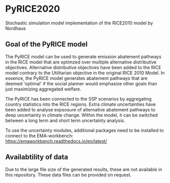 # PyRICE2020
Stochastic simulation model implementation of the RICE2010 model by Nordhaus

## Goal of the PyRICE model
The PyRICE model can be used to generate emission abatement pathways in the RICE model that are optimzed over multiple alternative distributive objectives. Alternative distributive objectives have been added to the RICE model contrary to the Utilitarian objective in the original RICE 2010 Model. In essence, the PyRICE model generates abatement pathways that are deemed 'optimal' if the social planner would emphasize other goals than just maximizing aggregated welfare. 

The PyRICE has been connected to the SSP scenarios by aggregating country statistics into the RICE regions. Extra climate uncertainties have been added to analyse expsosure of alternative abatement pathways to deep uncertainty in climate change. Within the model, it can be switched between a long term and short term uncertainty analysis. 

To use the uncertainty modules, additional packages need to be installed to connect to the EMA-workbench: 
https://emaworkbench.readthedocs.io/en/latest/

## Availabtility of data
Due to the large file size of the generated results, these are not available in this repository. These data files can be provided on request. 
